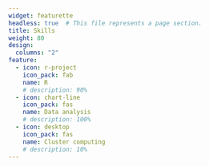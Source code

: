 ```yaml
---
widget: featurette
headless: true  # This file represents a page section.
title: Skills
weight: 80
design:
  columns: "2"
feature:
  - icon: r-project
    icon_pack: fab
    name: R
    # description: 90%
  - icon: chart-line
    icon_pack: fas
    name: Data analysis
    # description: 100%
  - icon: desktop
    icon_pack: fas
    name: Cluster computing
    # description: 10%
---   
```


